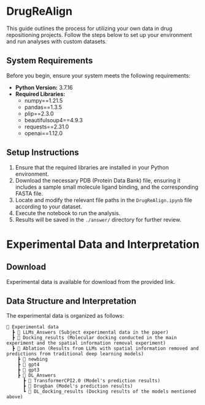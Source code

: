 # DrugReAlign

This guide outlines the process for utilizing your own data in drug repositioning projects. Follow the steps below to set up your environment and run analyses with custom datasets.

## System Requirements

Before you begin, ensure your system meets the following requirements:
- **Python Version:** 3.7.16
- **Required Libraries:**
  - numpy==1.21.5
  - pandas==1.3.5
  - plip==2.3.0
  - beautifulsoup4==4.9.3
  - requests==2.31.0
  - openai==1.12.0

## Setup Instructions

1. Ensure that the required libraries are installed in your Python environment.
2. Download the necessary PDB (Protein Data Bank) file, ensuring it includes a sample small molecule ligand binding, and the corresponding FASTA file.
3. Locate and modify the relevant file paths in the `DrugReAlign.ipynb` file according to your dataset.
4. Execute the notebook to run the analysis.
5. Results will be saved in the `./answer/` directory for further review.

# Experimental Data and Interpretation

## Download

Experimental data is available for download from the provided link.

## Data Structure and Interpretation

The experimental data is organized as follows:
```
📂 Experimental data
  ┣ 📂 LLMs_Answers (Subject experimental data in the paper)
  ┣ 📂 Docking_results (Molecular docking conducted in the main experiment and the spatial information removal experiment)
  ┣ 📂 Ablation (Results from LLMs with spatial information removed and predictions from traditional deep learning models)
    ┣ 📂 newbing
    ┣ 📂 gpt4
    ┣ 📂 gpt3
    ┣ 📂 DL_Answers
      ┣ 📂 TransformerCPI2.0 (Model's prediction results)
      ┣ 📂 Drugban (Model's prediction results)
      ┗ 📂 DL_docking_results (Docking results of the models mentioned above)
```
